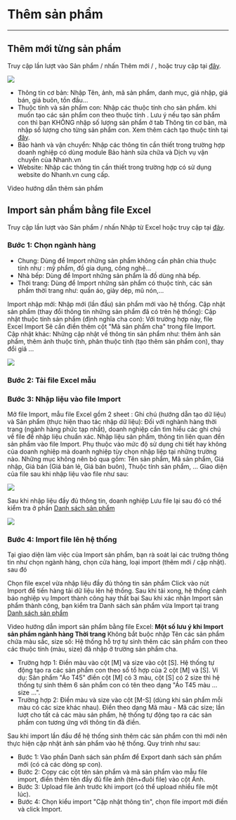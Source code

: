# Thêm sản phẩm
------
## Thêm mới từng sản phẩm
Truy cập lần lượt vào Sản phẩm / nhấn Thêm mới / , hoặc truy cập tại [đây](https://new.nhanh.vn/product/item/add).

![](https://raw.githubusercontent.com/nhanhapi/manual/master/docs/san-pham/img/sp-themsp-formdongian.png)

* Thông tin cơ bản: Nhập Tên, ảnh, mã sản phẩm, danh mục, giá nhập, giá bán, giá buôn, tồn đầu...
* Thuộc tính và sản phẩm con: Nhập các thuộc tính cho sản phẩm. khi muốn tạo các sản phẩm con theo thuộc tính . 
Lưu ý nếu tạo sản phẩm con thì bạn KHÔNG nhập số lượng sản phẩm ở tab Thông tin cơ bản, mà nhập số lượng cho từng sản phẩm con. 
Xem thêm cách tạo thuộc tính tại [đây](https://manual.nhanh.vn/san-pham/them-san-pham/tao-thuoc-tinh-cho-san-pham).
* Bảo hành và vận chuyển: Nhập các thông tin cần thiết trong trường hợp doanh nghiệp có dùng module Bảo hành sửa chữa và Dịch vụ vận chuyển của Nhanh.vn
* Website: Nhập các thông tin cần thiết trong trường hợp có sử dụng website do Nhanh.vn cung cấp.

Video hướng dẫn thêm sản phẩm 

## Import sản phẩm bằng file Excel
Truy cập lần lượt vào Sản phẩm / nhấn Nhập từ Excel  hoặc truy cập tại [đây](https://new.nhanh.vn/product/item/add?tab=excel).
### Bước 1: Chọn ngành hàng
* Chung: Dùng để Import những sản phẩm không cần phân chia thuộc tính như : mỹ phẩm, đồ gia dụng, công nghệ...
* Nhà bếp: Dùng để Import những sản phẩm là đồ dùng nhà bếp.
* Thời trang: Dùng để Import những sản phẩm có thuộc tính, các sản phẩm thời trang như: quần áo, giày dép, mũ nón,...

Import nhập mới: Nhập mới (lần đầu) sản phẩm mới vào hệ thống.
Cập nhật sản phẩm (thay đổi thông tin những sản phẩm đã có trên hệ thống):
Cập nhật thuộc tính sản phẩm (định nghĩa cha con): Với trường hợp này, file Excel Import Sẽ cần điền thêm cột "Mã sản phẩm cha" trong file Import.
Cập nhật khác: Những cập nhật về thông tin sản phẩm như: thêm ảnh sản phẩm, thêm ảnh thuộc tính, phân thuộc tính (tạo thêm sản phẩm con), thay đổi giá ...

![](https://raw.githubusercontent.com/nhanhapi/manual/master/docs/san-pham/img/sp-themsp-excel-1.png)
 
### Bước 2: Tải file Excel mẫu
### Bước 3: Nhập liệu vào file Import
Mở file Import, mẫu file Excel gồm 2 sheet : Ghi chú (hướng dẫn tạo dữ liệu) và Sản phẩm (thực hiện thao tác nhập dữ liệu):
Đối với nghành hàng thời trang (ngành hàng phức tạp nhất), doanh nghiệp cần tìm hiểu các ghi chú về file để nhập liệu chuẩn xác.
Nhập liệu sản phẩm, thông tin liên quan đến sản phẩm vào file Import. Phụ thuộc vào mức độ sử dụng chi tiết hay không của doanh nghiệp mà doanh nghiệp tùy chọn nhập liệp tại những trường nào. 
Những mục không nên bỏ qua gồm: Tên sản phẩm, Mã sản phẩm, Giá nhập, Giá bán (Giá bán lẻ, Giá bán buôn), Thuộc tính sản phẩm, ...
Giao diện của file sau khi nhập liệu vào file như sau:

![](https://github.com/nhanhapi/manual/blob/master/docs/san-pham/img/sp-themsp-excel-2.png)

Sau khi nhập liệu đầy đủ thông tin, doanh nghiệp Lưu file lại sau đó có thể kiểm tra ở phần [Danh sách sản phẩm](https://new.nhanh.vn/product/item/index)

![](https://github.com/nhanhapi/manual/blob/master/docs/san-pham/img/sp-themsp-dssp-new.png)

### Bước 4: Import file lên hệ thống
Tại giao diện làm việc của Import sản phẩm, bạn rà soát lại các trường thông tin như chọn ngành hàng, chọn cửa hàng, loại import (thêm mới / cập nhật). sau đó

Chọn file excel vừa nhập liệu đầy đủ thông tin sản phẩm
Click vào nút Import để tiến hàng tải dữ liệu lên hệ thống.
Sau khi tải xong, hệ thống cảnh báo nghiệp vụ Import thành công hay thất bại
Sau khi xác nhận Import sản phẩm thành công, bạn kiểm tra Danh sách sản phẩm vừa Import tại trang [Danh sách sản phẩm](https://new.nhanh.vn/product/item/index)

Video hướng dẫn import sản phẩm bằng file Excel:
**Một số lưu ý khi Import sản phẩm ngành hàng Thời trang**
Không bắt buộc nhập Tên các sản phẩm chứa màu sắc, size số: Hệ thống hỗ trợ tự sinh thêm các sản phẩm con theo các thuộc tính (màu, size) đã nhập ở trường sản phẩm cha. 
- Trường hợp 1: Điền màu vào cột [M] và size vào cột [S]. Hệ thống tự động tạo ra các sản phẩm con theo số tổ hợp của 2 cột [M] và [S].
Ví dụ: Sản phẩm "Áo T45" điền cột [M] có 3 màu, cột [S] có 2 size thì hệ thống tự sinh thêm 6 sản phẩm con có tên theo dạng "Áo T45 màu ... size ...".
- Trường hợp 2: Điền màu và size vào cột [M-S] (dùng khi sản phẩm mỗi màu có các size khác nhau). Điền theo dạng Mã màu - Mã các size; lần lượt cho tất cả các màu sản phẩm, hệ thống tự động tạo ra các sản phẩm con tương ứng với thông tin đã điền.

Sau khi import lần đầu để hệ thống sinh thêm các sản phẩm con thì mới nên thực hiện cập nhật ảnh sản phẩm vào hệ thống. Quy trình như sau:

* Bước 1: Vào phần Danh sách sản phẩm để Export danh sách sản phẩm mới (có cả các dòng sp con).
* Bước 2: Copy các cột tên sản phẩm và mã sản phẩm vào mẫu file import, điền thêm tên đầy đủ file ảnh (tên+đuôi file) vào cột Ảnh.
* Bước 3: Upload file ảnh trước khi import (có thể upload nhiều file một lúc).
* Bước 4: Chọn kiểu import "Cập nhật thông tin", chọn file import mới điền và click Import.

